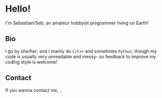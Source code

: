 # Hello!
I'm Sebastian/Seb, an amateur hobbyist programmer living on Earth!

## Bio
I go by *she/her*, and I mainly do `C/C++` and sometimes `Python`,
 though my code is usually very unreadable and messy- so feedback
 to improve my coding style is welcome!

## Contact
If you wanna contact me, *<Intentionally Blank Field>*..
